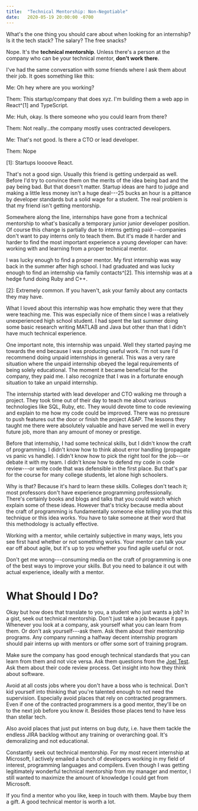 ```yaml
---
title:  "Technical Mentorship: Non-Negotiable"
date:   2020-05-19 20:00:00 -0700
---
```


What's the one thing you should care about when looking for an
internship? Is it the tech stack? The salary? The free snacks?

Nope. It's the **technical mentorship**. Unless there's a person at
the company who can be your technical mentor, **don't work there**.

I've had the same conversation with some friends where I ask them
about their job. It goes something like this:

Me: Oh hey where are you working?

Them: This startup/company that does xyz. I'm building them a web app
in React^[1] and TypeScript.

Me: Huh, okay. Is there someone who you could learn from there?

Them: Not really...the company mostly uses contracted developers.

Me: That's not good. Is there a CTO or lead developer.

Them: Nope

[1]: Startups loooove React.

That's not a good sign. Usually this friend is getting underpaid as
well. Before I'd try to convince them on the merits of the idea being
bad and the pay being bad. But that doesn't matter. Startup ideas are
hard to judge and making a little less money isn't a huge deal---25
bucks an hour is a pittance by developer standards but a solid wage
for a student. The real problem is that my friend isn't getting
mentorship.

Somewhere along the line, internships have gone from a technical
mentorship to what's basically a temporary junior junior developer
position. Of course this change is partially due to interns getting
paid---companies don't want to pay interns only to teach them. But
it's made it harder and harder to find the most important experience a
young developer can have: working with and learning from a proper
technical mentor.

I was lucky enough to find a proper mentor. My first internship was
way back in the summer after high school. I had graduated and was
lucky enough to find an internship via family contacts^[2]. This
internship was at a hedge fund doing Ruby and C++.

[2]: Extremely common. If you haven't, ask your family about any contacts they may have.

What I loved about this internship was how emphatic they were that
they were teaching me. This was especially nice of them since I was a
relatively unexperienced high school student. I had spent the last
summer doing some basic research writing MATLAB and Java but other
than that I didn't have much technical experience.

One important note, this internship was unpaid. Well they started
paying me towards the end because I was producing useful work. I'm not
sure I'd recommend doing unpaid internships in general. This was a
very rare situation where the unpaid internship obeyed the legal
requirements of being solely educational. The moment it became
beneficial for the company, they paid me. I also recognize that I was
in a fortunate enough situation to take an unpaid internship.

The internship started with lead developer and CTO walking me through
a project. They took time out of their day to teach me about various
technologies like SQL, Ruby, etc. They would devote time to code
reviewing and explain to me how my code could be improved. There was
no pressure to push features out the door or finish the project
ASAP. The lessons they taught me there were absolutely valuable and
have served me well in every future job, more than any amount of money
or prestige.

Before that internship, I had some technical skills, but I didn't know
the craft of programming. I didn't know how to think about error
handling (propagate vs panic vs handle). I didn't know how to pick the
right tool for the job---or debate it with my team. I didn't know how
to defend my code in code review---or write code that was defensible
in the first place. But that's par for the course for many college
students, let alone high schoolers.

Why is that? Because it's hard to learn these skills. Colleges don't
teach it; most professors don't have experience programming
professionally. There's certainly books and blogs and talks that you
could watch which explain some of these ideas. However that's tricky
because media about the craft of programming is fundamentally someone
else *telling* you that this technique or this idea works. You have to
take someone at their word that this methodology is actually
effective.

Working with a mentor, while certainly subjective in many ways, lets
you see first hand whether or not something works. Your mentor can
talk your ear off about agile, but it's up to you whether you find
agile useful or not.

Don't get me wrong---consuming media on the craft of programming is
one of the best ways to improve your skills. But you need to balance
it out with actual experience, ideally with a mentor.

# What Should I Do?

Okay but how does that translate to you, a student who just wants a
job? In a gist, seek out technical mentorship. Don't just take a job
because it pays. Whenever you look at a company, ask yourself what you
can learn from them. Or don't ask yourself---ask them. Ask them about
their mentorship programs. Any company running a halfway decent
internship program should pair interns up with mentors or offer some
sort of training program.

Make sure the company has good enough technical standards that you can
learn from them and not vice versa. Ask them questions from the [Joel
Test](https://www.joelonsoftware.com/2000/08/09/the-joel-test-12-steps-to-better-code/). Ask
them about their code review process. Get insight into how they think about software.

Avoid at all costs jobs where you don't have a boss who is
technical. Don't kid yourself into thinking that you're talented
enough to not need the supervision. Especially avoid places that rely
on contracted programmers. Even if one of the contracted programmers
is a good mentor, they'll be on to the next job before you know
it. Besides those places tend to have less than stellar tech.

Also avoid places that just put interns on bug duty, i.e. have them
tackle the endless JIRA backlog without any training or overarching
goal. It's demoralizing and not educational.

Constantly seek out technical mentorship. For my most recent
internship at Microsoft, I actively emailed a bunch of developers
working in my field of interest, programming languages and
compilers. Even though I was getting legitimately wonderful technical
mentorship from my manager and mentor, I still wanted to maximize the
amount of knowledge I could get from Microsoft.

If you find a mentor who you like, keep in touch with them. Maybe buy
them a gift. A good technical mentor is worth a lot.
